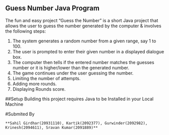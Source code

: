 ## Guess Number Java Program 

The fun and easy project “Guess the Number” is a short Java project that allows the user to guess the number generated by the computer & involves the following steps:
1.	The system generates a random number from a given range, say 1 to 100.
2.	The user is prompted to enter their given number in a displayed dialogue box.
3.	The computer then tells if the entered number matches the guesses number or it is higher/lower than the generated number.
4.	The game continues under the user guessing the number.
5.  Limiting the number of attempts.
6.  Adding more rounds.
7.	Displaying Rounds score.



##Setup
Building this project requires Java to be Installed in your Local Machine




#Submited By 

```**Sahil Girdhar(20931110), Kartik(2092377), Gurwinder(2092982), Krinesh(2094611), Sravan Kumar(2091889)**```
